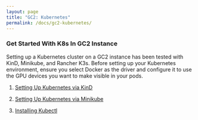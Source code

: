 ```yaml
---
layout: page
title: "GC2: Kubernetes"
permalink: /docs/gc2-kubernetes/
---
```

### Get Started With K8s In GC2 Instance
Setting up a Kubernetes cluster on a GC2 instance has been tested with KinD, Minikube, and Rancher K3s. Before setting up your Kubernetes environment, ensure you select Docker as the driver and configure it to use the GPU devices you want to make visible in your pods.

1. [Setting Up Kubernetes via KinD](https://dataoorts.document360.io/docs/kind-cluster)

2. [Setting Up Kubernetes via Minikube](https://dataoorts.document360.io/docs/minikube)

3. [Installing Kubectl](https://kubernetes.io/docs/tasks/tools/install-kubectl-linux/)